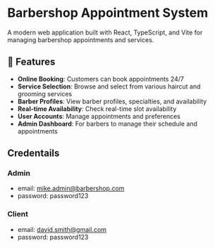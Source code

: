 # Barbershop Appointment System

A modern web application built with React, TypeScript, and Vite for managing barbershop appointments and services.

## 🚀 Features

- **Online Booking**: Customers can book appointments 24/7
- **Service Selection**: Browse and select from various haircut and grooming services
- **Barber Profiles**: View barber profiles, specialties, and availability
- **Real-time Availability**: Check real-time slot availability
- **User Accounts**: Manage appointments and preferences
- **Admin Dashboard**: For barbers to manage their schedule and appointments

## Credentails

### Admin

- email: mike.admin@barbershop.com
- password: password123

### Client

- email: david.smith@gmail.com
- password: password123

